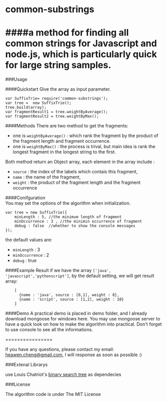 common-substrings
================

####a method for finding all common strings for Javascript and node.js, which is particularly quick for large string samples.
================

###Usage

####Quickstart
Give the array as input parameter.

    var SuffixTrie= require('common-substrings');
    var tree =  new SuffixTrie();
    tree.build(array);
    var fragmentResult1 = tree.weightByAverage();
    var fragmentResult2 = tree.weightByMax();

####Methods
There are two method to get the fragments:
- one is `weightByAverage()` : which rank the fragment by the product of the fragment length and fragment occurrence.
- one is `weightByMax()` : the process is trival, but main idea is rank the longest fragment in the longest string to the first.

Both method return an Object array, each element in the array include :  
- `source` : the index of the labels which contais this fragment,  
- `name` : the name of the fragment,  
- `weight` : the product of the fragment length and the fragment occurrence  


####Conifguration  
You may set the options of the algorithm when initialization.

    var tree = new SuffixTrie({
        minLength : 5, //the minimum length of fragment
        minOccurrence : 3 , //the minimin occurrence of fragment
        debug : false  //whether to show the console messages
    });

the default values are:  
- `minLength` : 3
- `minOccurrence` : 2
- `debug` : true

####Example Result
if we have the array `['java', 'javascript','pythonscript']`, by the default setting, we will get result array:

        [
          {name : 'java', source : [0,1], weight : 8},
          {name : 'script', source : [1,2], weight : 10}
        ]

####Demo
A practical demo is placed in demo folder, and I already download mongoose for windows here.
You may use mongoose server to have a quick look on how to make the algorithm into practical. Don't forget to use console to see all the informations. 

================

If you have any questions, please contact my email: heawen.cheng@gmail.com, I will response as soon as possible :)

###Extenal Librarys

use Louis Chatriot's [binary search tree](https://github.com/louischatriot/node-binary-search-tree) as dependecies

###License

The algorithm code is under The MIT License
